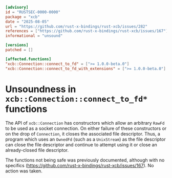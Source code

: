```toml
[advisory]
id = "RUSTSEC-0000-0000"
package = "xcb"
date = "2025-08-05"
url = "https://github.com/rust-x-bindings/rust-xcb/issues/282"
references = ["https://github.com/rust-x-bindings/rust-xcb/issues/167"]
informational = "unsound"

[versions]
patched = []

[affected.functions]
"xcb::Connection::connect_to_fd" = [">= 1.0.0-beta.0"]
"xcb::Connection::connect_to_fd_with_extensions" = [">= 1.0.0-beta.0"]
```

# Unsoundness in `xcb::Connection::connect_to_fd*` functions

The API of `xcb::Connection` has constructors which allow an arbitrary `RawFd`
to be used as a socket connection. On either failure of these constructors or
on the drop of `Connection`, it closes the associated file descriptor. Thus, a
program which uses an `OwnedFd` (such as a `UnixStream`) as the file descriptor
can close the file descriptor and continue to attempt using it or close an
already-closed file descriptor.

The functions not being safe was previously documented, although with no
specifics (https://github.com/rust-x-bindings/rust-xcb/issues/167). No action
was taken.
